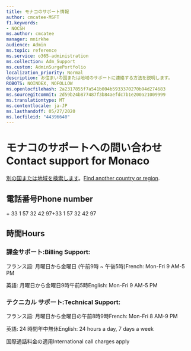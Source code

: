 ```yaml
---
title: モナコのサポート情報
author: cmcatee-MSFT
f1.keywords:
- NOCSH
ms.author: cmcatee
manager: mnirkhe
audience: Admin
ms.topic: reference
ms.service: o365-administration
ms.collection: Adm_Support
ms.custom: AdminSurgePortfolio
localization_priority: Normal
description: お住まいの国または地域のサポートに連絡する方法を説明します。
ROBOTS: NOINDEX, NOFOLLOW
ms.openlocfilehash: 2a2317855f7a541b004b5933370270b94d274683
ms.sourcegitcommit: 2d59b24b877487f3b84aefdc7b1e200a21009999
ms.translationtype: MT
ms.contentlocale: ja-JP
ms.lasthandoff: 05/27/2020
ms.locfileid: "44396640"
---
```

# <a name="contact-support-for-monaco"></a><span data-ttu-id="7d81f-103">モナコのサポートへの問い合わせ</span><span class="sxs-lookup"><span data-stu-id="7d81f-103">Contact support for Monaco</span></span>

<span data-ttu-id="7d81f-104">[別の国または地域を検索します](../contact-support-for-business-products.md)。</span><span class="sxs-lookup"><span data-stu-id="7d81f-104">[Find another country or region](../contact-support-for-business-products.md).</span></span>

## <a name="phone-number"></a><span data-ttu-id="7d81f-105">電話番号</span><span class="sxs-lookup"><span data-stu-id="7d81f-105">Phone number</span></span>
<span data-ttu-id="7d81f-106">+ 33 1 57 32 42 97</span><span class="sxs-lookup"><span data-stu-id="7d81f-106">+33 1 57 32 42 97</span></span>

## <a name="hours"></a><span data-ttu-id="7d81f-107">時間</span><span class="sxs-lookup"><span data-stu-id="7d81f-107">Hours</span></span>
### <a name="billing-support"></a><span data-ttu-id="7d81f-108">課金サポート:</span><span class="sxs-lookup"><span data-stu-id="7d81f-108">Billing Support:</span></span>

<span data-ttu-id="7d81f-109">フランス語: 月曜日から金曜日 (午前9時 ~ 午後5時)</span><span class="sxs-lookup"><span data-stu-id="7d81f-109">French: Mon-Fri 9 AM-5 PM</span></span>

<span data-ttu-id="7d81f-110">英語: 月曜日から金曜日9時午前5時</span><span class="sxs-lookup"><span data-stu-id="7d81f-110">English: Mon-Fri 9 AM-5 PM</span></span>

### <a name="technical-support"></a><span data-ttu-id="7d81f-111">テクニカル サポート:</span><span class="sxs-lookup"><span data-stu-id="7d81f-111">Technical Support:</span></span>

<span data-ttu-id="7d81f-112">フランス語: 月曜日から金曜日の午前8時9時</span><span class="sxs-lookup"><span data-stu-id="7d81f-112">French: Mon-Fri 8 AM-9 PM</span></span>

<span data-ttu-id="7d81f-113">英語: 24 時間年中無休</span><span class="sxs-lookup"><span data-stu-id="7d81f-113">English: 24 hours a day, 7 days a week</span></span>

<span data-ttu-id="7d81f-114">国際通話料金の適用</span><span class="sxs-lookup"><span data-stu-id="7d81f-114">International call charges apply</span></span>
